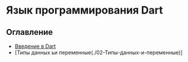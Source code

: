# Язык программирования Dart

## Оглавление

- [Введение в Dart](./01-Введение-в-Dart)
- [Типы данных ьи переменные(./02-Типы-данных-и-переменные)]

